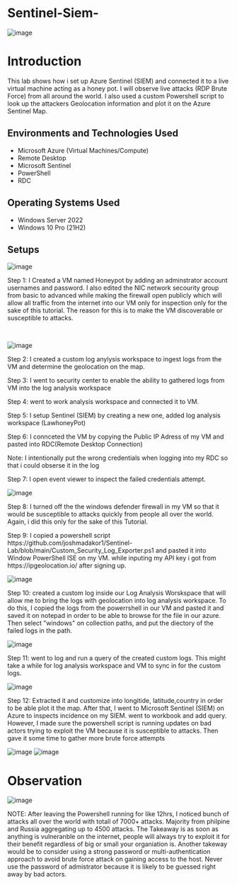 # Sentinel-Siem-
![image](https://github.com/Sismahil/Sentinel-Siem-/assets/121772702/fd5fd083-97d4-4b7a-927d-daec24664981)

<h1>Introduction</h1>
This lab shows how i set up Azure Sentinel (SIEM) and connected it to a live virtual machine acting as a honey pot. I will observe live attacks (RDP Brute Force) from all around the world. I also used a custom Powershell script to look up the attackers Geolocation information and plot it on the Azure Sentinel Map.  <br />

<h2>Environments and Technologies Used</h2>

- Microsoft Azure (Virtual Machines/Compute)
- Remote Desktop
- Microsoft Sentinel
- PowerShell
- RDC

<h2>Operating Systems Used </h2>

- Windows Server 2022
- Windows 10 Pro (21H2)

<h2>Setups</h2>

<p>
  
![image](https://github.com/Sismahil/Sentinel-Siem-/assets/121772702/e167bbbd-2eb2-481b-a06a-43fed7d5edec)

</p>
<p>
Step 1: I Created a VM named Honeypot by adding an adminstrator account usernames and password. I also edited the NIC network secourity group from basic to advanced while making the firewall open publicly which will allow all traffic from the internet into our VM only for inspection only for the sake of this tutorial. The reason for this is to make the VM discoverable or susceptible to attacks.
</p>
<br />


<p>
  
![image](https://github.com/Sismahil/Sentinel-Siem-/assets/121772702/2dd61b31-23c2-4ebe-a114-ef75a4d5ac32)

</p>
<p>
Step 2: I created a custom log anylysis workspace to ingest logs from the VM and determine the geolocation on the map.
</p>
<p>
Step 3: I went to security center to enable the ability to gathered logs from VM into the log analysis workspace
</p>
Step 4: went to work analysis workspace and connected it to VM.
</p>
<p>
Step 5: I setup Sentinel (SIEM) by creating a new one, added log analysis workspace (LawhoneyPot)
</p>
<p>
Step 6: I connceted the VM by copying the Public IP Adress of my VM and pasted into RDC(Remote Desktop Connection)
</p>
  Note: I intentionally put the wrong credentials when logging into my RDC so that i could obserse it in the log
<p>
Step 7: I open event viewer to inspect the failed credentials attempt.
<p>
  
  ![image](https://github.com/Sismahil/Sentinel-Siem-/assets/121772702/58c00893-162c-4e88-a183-e92f60cf12d8)

</p>
<p>
Step 8: I turned off the the windows defender firewall in my VM so that it would be susceptible to attacks quickly from people all over the world. Again, i did this only for the sake of this Tutorial.
</p>
Step 9: I copied a powershell script https://github.com/joshmadakor1/Sentinel-Lab/blob/main/Custom_Security_Log_Exporter.ps1 and pasted it into Window PowerShell ISE on my VM. while inputing my API key i got from https://ipgeolocation.io/ after signing up.
</p>
<p>
  
![image](https://github.com/Sismahil/Sentinel-Siem-/assets/121772702/102a1dfa-aa8f-48d1-8ec0-e3193bfc935a)
</p>
<p>
Step 10: created a custom log inside our Log Analysis Worskspace that will allow me to bring the logs with geolocation into log analysis workspace. To do this, I copied the logs from the powerrshell in our VM and pasted it and saved it on notepad in order to be able to browse for the file in our azure. Then select "windows" on collection paths, and put the diectory of the failed logs in the path.
</p>
<p>

![image](https://github.com/Sismahil/Sentinel-Siem-/assets/121772702/4f648355-6f2d-4bcd-87ac-4d7827bb03fa)
</p>
<p>
Step 11: went to log and run a query of the created custom logs. This might take a while for log analysis workspace and VM to sync in for the custom logs. 
</p>
 <p> 
   
![image](https://github.com/Sismahil/Sentinel-Siem-/assets/121772702/452ace08-39ad-44eb-92ef-5884ca2b1638)
</p>
<p>
Step 12: Extracted it and customize into longitide, latitude,country in order to be able plot it the map. After that, I went to Microsoft Sentinel (SIEM) on Azure to inspects incidence on my SIEM. went to workbook and add query. However, I made sure the powershell script is running updates on bad actors trying to exploit the VM because it is susceptible to attacks. Then gave it some time to gather more brute force attempts
</p>
<p>

  ![image](https://github.com/Sismahil/Sentinel-Siem-/assets/121772702/bd755155-a5e1-46da-b4c3-7e06c2850667)
  ![image](https://github.com/Sismahil/Sentinel-Siem-/assets/121772702/4945f42f-d8bd-439c-abff-402d0b47b5f7)

</p>
<h1>Observation</h1>
<p>

![image](https://github.com/Sismahil/Sentinel-Siem-/assets/121772702/ac91977c-2fdf-454e-9c61-17bce9604ec3)
  
</p>
NOTE: After leaving the Powershell running for like 12hrs, I noticed bunch of attacks all over the world with totall of 7000+ attacks. Majority from philpine and Russia aggregating up to 4500 attacks. The Takeaway is as soon as anything is vulneranble on the internet, people will always try to exploit it for their benefit regardless of big or small your organiation is. Another takeway would be to consider using a strong password or multi-authentication approach to avoid brute force attack on gaining access to the host. Never use the password of admistrator because it is likely to be guessed right away by bad actors.

